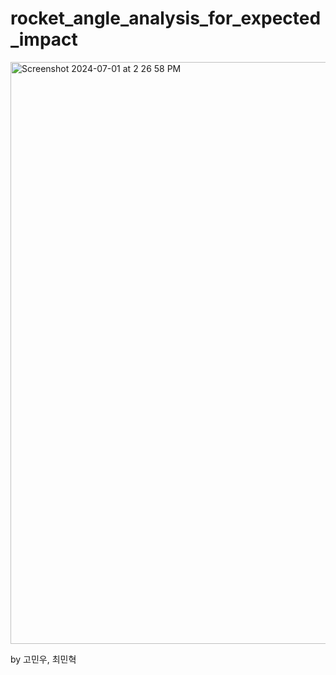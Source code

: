 # rocket_angle_analysis_for_expected_impact

<img width="931" alt="Screenshot 2024-07-01 at 2 26 58 PM" src="https://github.com/AvionicsOfGOAT/rocket_angle_analysis_for_expected_impact/assets/136783693/8e83de5e-d5c4-426d-89a0-7eaab84fe407">

by 고민우, 최민혁
